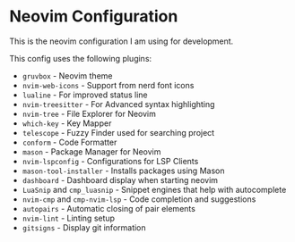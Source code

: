 # Neovim Configuration

This is the neovim configuration I am using for development. 

This config uses the following plugins:

- `gruvbox` - Neovim theme
- `nvim-web-icons` - Support from nerd font icons
- `lualine` - For improved status line
- `nvim-treesitter` - For Advanced syntax highlighting
- `nvim-tree` - File Explorer for Neovim
- `which-key` - Key Mapper
- `telescope` - Fuzzy Finder used for searching project
- `conform` - Code Formatter
- `mason` - Package Manager for Neovim
- `nvim-lspconfig` - Configurations for LSP Clients
- `mason-tool-installer` - Installs packages using Mason
- `dashboard` - Dashboard display when starting neovim
- `LuaSnip` and `cmp_luasnip` - Snippet engines that help with autocomplete
- `nvim-cmp` and `cmp-nvim-lsp` - Code completion and suggestions
- `autopairs` - Automatic closing of pair elements
- `nvim-lint` - Linting setup
- `gitsigns` - Display git information
